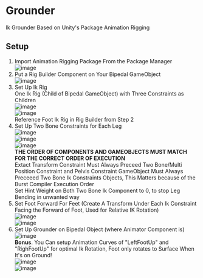 # Grounder
Ik Grounder Based on Unity's Package Animation Rigging
## Setup
1. Import Animation Rigging Package From the Package Manager <br />
![image](https://user-images.githubusercontent.com/36323674/185576882-38e531f1-6f07-496b-b79b-d2507ffc4ddc.png)
2. Put a Rig Builder Component on Your Bipedal GameObject <br />
![image](https://user-images.githubusercontent.com/36323674/185576773-55a0748a-8668-4c49-95a2-41a36f8ba9f8.png)
3. Set Up Ik Rig <br />
One Ik Rig (Child of Bipedal GameObject) with Three Constraints as Children <br />
![image](https://user-images.githubusercontent.com/36323674/185577494-3a9944a3-819f-47e9-8b30-9fb15d2bc12e.png) <br />
![image](https://user-images.githubusercontent.com/36323674/185577419-9b9184c2-bca3-4499-8bf3-6b1376235bac.png) <br />
Reference Foot Ik Rig in Rig Builder from Step 2
4. Set Up Two Bone Constraints for Each Leg <br />
![image](https://user-images.githubusercontent.com/36323674/185577673-d3f7f290-86a9-4915-bfb3-7db7b6b16bab.png) <br />
![image](https://user-images.githubusercontent.com/36323674/185577708-d8faa40f-e90d-467f-990c-b827bab6f68e.png) <br />
![image](https://user-images.githubusercontent.com/36323674/185577746-01f49ce1-45e0-4933-bdc5-cda54bd13676.png) <br />
**THE ORDER OF COMPONENTS AND GAMEOBJECTS MUST MATCH FOR THE CORRECT ORDER OF EXECUTION** <br />
Extact Transform Constraint Must Always Preceed Two Bone/Multi Position Constraint and Pelvis Constraint GameObject Must Always Preceeed Two Bone Ik Constraints Objects, This Matters because of the Burst Compiler Execution Order <br />
Set Hint Weight on Both Two Bone Ik Component to 0, to stop Leg Bending in unwanted way <br />
5. Set Foot Forward For Feet (Create A Transform Under Each Ik Constraint Facing the Forward of Foot, Used for Relative IK Rotation) <br />
![image](https://user-images.githubusercontent.com/36323674/185579266-171c9769-57f9-4e30-bc95-7dbc0f8051c6.png)<br />
![image](https://user-images.githubusercontent.com/36323674/185579315-8b20f593-df76-4ec8-9990-1775187e51b8.png)<br />
6. Set Up Grounder on Bipedal Object (where Animator Component is) <br />
![image](https://user-images.githubusercontent.com/36323674/185579534-0a8c8e0f-5207-4a00-8167-0780f132bc0a.png) <br />
**Bonus**. You Can setup Animation Curves of "LeftFootUp" and "RighFootUp" for optimal Ik Rotation, Foot only rotates to Surface When It's on Ground! <br />
![image](https://user-images.githubusercontent.com/36323674/185580086-1127a1a5-4c53-4e95-9d07-e3d4bc1a2cd3.png) <br />
![image](https://user-images.githubusercontent.com/36323674/185580258-80019459-22fe-47d7-96eb-2c0d37a5c976.png) <br />
